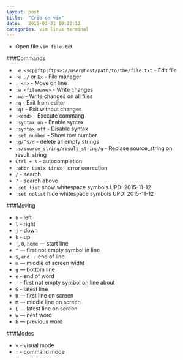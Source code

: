 ```yaml
---
layout: post
title:  "Crib on vim"
date:   2015-03-31 18:32:11
categories: vim linux terminal
---
```



- Open file 	`vim file.txt`

###Commands
- `:e <scp|ftp|ftps>://user@host/path/to/the/file.txt` - Edit file
- `:e ./` or `Ex` - File manager 	
- `: <n>` - Move on line <n> 	
- `:w <filename>` - Write changes
- `:wa` - Write changes on all files
- `:q` - Exit from editor
- `:q!` - Exit without changes
- `!<cmd>` - Execute commang
- `:syntax on` - Enable syntax
- `:syntax off` - Disable syntax
- `:set number` - Show row number
- `:g/^$/d` - delete all empty strings
- `:s/source_string/result_string/g` - Replase source_string on result_string
- `Ctrl + N` - autocompletion
- `:abbr Lunix Linux` - error correction
- `/` - search
- `?` - search above
- `:set list` show whitespace symbols <span class="label label-primary">UPD: <time datetime="2015-11-12">2015-11-12</time></span>
- `:set nolist` hide whitespace symbols <span class="label label-primary">UPD: <time datetime="2015-11-12">2015-11-12</time></span>


###Moving
- `h` - left
- `l` - right
- `j` - down
- `k` - up
- `|`, `0`, `home` — start line
- `^` — first not empty symbol in line
- `$`, `end` — end of line
- `m` — middle of screen widht
- `g` — bottom line
- `e` - end of word
- `-` - first not empty symbol on line about
- `G` - latest line
- `H` — first line on screen
- `M` — middle line on screen
- `L` — latest line on screen
- `w` — next word
- `b` — previous word

###Modes
- `v` - visual mode
- `:` - command mode